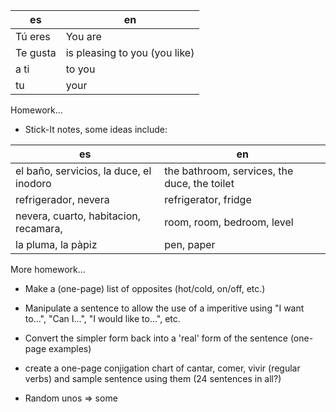 | es       | en                            |
| -------- | ----------------------------- |
| Tú eres  | You are                       |
| Te gusta | is pleasing to you (you like) |
| a ti     | to you                        |
| tu       | your                          |

Homework...

-   Stick-It notes, some ideas include:

| es                                      | en                                           |
| --------------------------------------- | -------------------------------------------- |
| el baño, servicios, la duce, el inodoro | the bathroom, services, the duce, the toilet |
| refrigerador, nevera                    | refrigerator, fridge                         |
| nevera, cuarto, habitacion, recamara,   | room, room, bedroom, level                   |
| la pluma, la pàpiz                      | pen, paper                                   |

More homework...

-   Make a (one-page) list of opposites (hot/cold, on/off, etc.)
-   Manipulate a sentence to allow the use of a imperitive using "I want to...", "Can I...", "I would like to...", etc.
-   Convert the simpler form back into a 'real' form of the sentence (one-page examples)
-   create a one-page conjigation chart of cantar, comer, vivir (regular verbs) and sample sentence using them (24 sentences in all?)

-   Random unos => some
